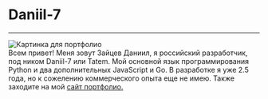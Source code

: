 # Daniil-7
--- 
![Картинка для портфолио](https://res.cloudinary.com/tatemmedia/image/upload/v1644139044/github_portfolio.jpg)
<br/>Всем привет! Меня зовут Зайцев Даниил, я  российский разработчик, под ником Daniil-7 или Tatem. Мой основной язык программирования  Python и два дополнительных JavaScript и Go. В разработке я уже 2.5 года, но к сожелению коммерческого опыта еще не имею.
Также заходите  на мой [сайт портфолио.](https://tatem.pythonanywhere.com)



